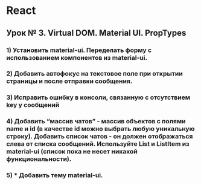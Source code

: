 # React

## Урок № 3. Virtual DOM. Material UI. PropTypes

### 1) Установить material-ui. Переделать форму с использованием компонентов из material-ui.

### 2) Добавить автофокус на текстовое поле при открытии страницы и после отправки сообщения.

### 3) Исправить ошибку в консоли, связанную с отсутствием key у сообщений

### 4) Добавить “массив чатов” - массив объектов с полями name и id (в качестве id можно выбрать любую уникальную строку). Добавить список чатов - он должен отображаться слева от списка сообщений. Используйте List и ListItem из material-ui (список пока не несет никакой функциональности).

### 5) \* Добавить тему material-ui.
